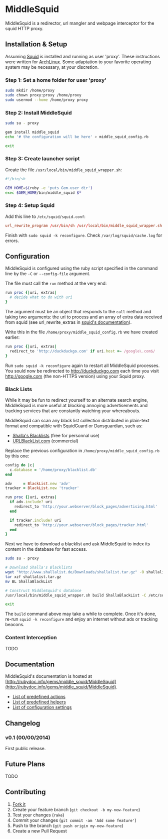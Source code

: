 # MiddleSquid

MiddleSquid is a redirector, url mangler and webpage interceptor for the squid HTTP proxy.

## Installation & Setup

Assuming [Squid](http://www.squid-cache.org/) is installed and running as user 'proxy'.
These instructions were written for [ArchLinux](https://www.archlinux.org/).
Some adaptation to your favorite operating system may be necessary, at your
discretion.

### Step 1: Set a home folder for user 'proxy'

```sh
sudo mkdir /home/proxy
sudo chown proxy:proxy /home/proxy
sudo usermod --home /home/proxy proxy
```

### Step 2: Install MiddleSquid

```sh
sudo su - proxy

gem install middle_squid
echo '# the configuration will be here' > middle_squid_config.rb

exit
```

### Step 3: Create launcher script

Create the file `/usr/local/bin/middle_squid_wrapper.sh`:

```sh 
#!/bin/sh

GEM_HOME=$(ruby -e 'puts Gem.user_dir')
exec $GEM_HOME/bin/middle_squid $*
```

### Step 4: Setup Squid

Add this line to `/etc/squid/squid.conf`:

```rc
url_rewrite_program /usr/bin/sh /usr/local/bin/middle_squid_wrapper.sh -C /home/proxy/middle_squid_config.rb
```

Finish with `sudo squid -k reconfigure`. Check `/var/log/squid/cache.log` for errors.

## Configuration

MiddleSquid is configured using the ruby script specified in the command line by the `-C` or `--config-file` argument.

The file must call the `run` method at the very end:

```ruby
run proc {|uri, extras|
  # decide what to do with uri
}
```

The argument must be an object that responds to the `call` method and taking two arguments:
the uri to process and an array of extra data received from squid
(see url_rewrite_extras in
[squid's documentation](http://www.squid-cache.org/Doc/config/url_rewrite_extras/)).

Write this in the file `/home/proxy/middle_squid_config.rb` we have created earlier:

```ruby
run proc {|uri, extras|
  redirect_to 'http://duckduckgo.com' if uri.host =~ /google\.com$/
}
```

Run `sudo squid -k reconfigure` again to restart all MiddleSquid processes.
You sould now be redirected to http://duckduckgo.com each time you visit
http://google.com (the non-HTTPS version) using your Squid proxy.

### Black Lists

While it may be fun to redirect yourself to an alternate search engine,
MiddleSquid is more useful at blocking annoying advertisements and tracking
services that are constantly watching your whereabouts.

MiddleSquid can scan any black list collection distributed in plain-text format
and compatible with SquidGuard or Dansguardian, such as:

- [Shalla's Blacklists](http://www.shallalist.de/) (free for personnal use)
- [URLBlackList.com](http://www.urlblacklist.com/) (commercial)

Replace the previous configuration in `/home/proxy/middle_squid_config.rb`
by this one:

```ruby
config do |c|
  c.database = '/home/proxy/blacklist.db'
end

adv     = BlackList.new 'adv'
tracker = BlackList.new 'tracker'

run proc {|uri, extras|
  if adv.include? uri
    redirect_to 'http://your.webserver/block_pages/advertising.html'
  end

  if tracker.include? uri
    redirect_to 'http://your.webserver/block_pages/tracker.html'
  end
}
```

Next we have to download a blacklist and ask MiddleSquid to index its content
in the database for fast access.

```sh
sudo su - proxy

# Download Shalla's Blacklists
wget "http://www.shallalist.de/Downloads/shallalist.tar.gz" -O shallalist.tar.gz
tar xzf shallalist.tar.gz
mv BL ShallaBlackList

# Construct MiddleSquid's database
/usr/local/bin/middle_squid_wrapper.sh build ShallaBlackList -C /etc/squid/middle_squid.rb

exit
```

The `build` command above may take a while to complete. Once it's done, re-run `squid -k reconfigure` and
enjoy an internet without ads or tracking beacons.

### Content Interception

TODO

## Documentation

MiddleSquid's documentation is hosted at
[http://rubydoc.info/gems/middle_squid/MiddleSquid](http://rubydoc.info/gems/middle_squid/MiddleSquid).

- [List of predefined actions](http://rubydoc.info/gems/middle_squid/MiddleSquid/Actions)
- [List of predefined helpers](http://rubydoc.info/gems/middle_squid/MiddleSquid/Helpers)
- [List of configuration settings](http://rubydoc.info/gems/middle_squid/MiddleSquid/Config)

## Changelog

### v0.1 (00/00/2014)

First public release.

## Future Plans

TODO

## Contributing

1. [Fork it](https://github.com/cfillion/middle_squid/fork)
2. Create your feature branch (`git checkout -b my-new-feature`)
3. Test your changes (`rake`)
4. Commit your changes (`git commit -am 'Add some feature'`)
5. Push to the branch (`git push origin my-new-feature`)
6. Create a new Pull Request
